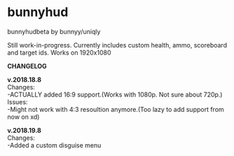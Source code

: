 # bunnyhud
bunnyhudbeta by bunnyy/uniqly

Still work-in-progress. Currently includes custom health, ammo, scoreboard and target ids.
Works on 1920x1080

**CHANGELOG**

**v.2018.18.8**  
Changes:  
-ACTUALLY added 16:9 support.(Works with 1080p. Not sure about 720p.)  
Issues:  
-Might not work with 4:3 resoultion anymore.(Too lazy to add support from now on xd)

**v.2018.19.8**  
Changes:  
-Added a custom disguise menu 
